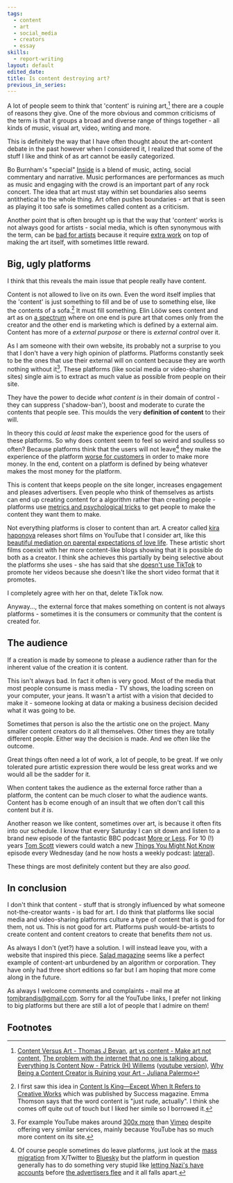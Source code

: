 ```yaml
---
tags:
  - content
  - art
  - social_media
  - creators
  - essay
skills:
  - report-writing
layout: default
edited_date: 
title: Is content destroying art?
previous_in_series:
---
```

A lot of people seem to think that 'content' is ruining art,[^1] there are a couple of reasons they give. One of the more obvious and common criticisms of the term is that it groups a broad and diverse range of things together - all kinds of music, visual art, video, writing and more. 

This is definitely the way that I have often thought about the art-content debate in the past however when I considered it, I realized that some of the stuff I like and think of as art cannot be easily categorized. 

Bo Burnham's "special" [Inside](https://en.wikipedia.org/wiki/Bo_Burnham:_Inside) is a blend of music, acting, social commentary and narrative. Music performances are performances as much as music and engaging with the crowd is an important part of any rock concert. The idea that art must stay within set boundaries also seems antithetical to the whole thing. Art often pushes boundaries - art that is seen as playing it too safe is sometimes called content as a criticism.

Another point that is often brought up is that the way that 'content' works is not always good for artists - social media, which is often synonymous with the term, can be [bad for artists](https://www.wherewonderwaits.com/social-media-is-bad-for-artists/) because it require [extra work](https://www.janarolland.com/post/art-vs-content) on top of making the art itself, with sometimes little reward.

## Big, ugly platforms
I think that this reveals the main issue that people really have content.

Content is not allowed to live on its own. Even the word itself implies that the 'content' is just something to fill and be of use to something else, like the contents of a sofa.[^2] It must fill something. Elin Lööw sees content and art as on [a spectrum](https://www.elinloow.com/podcast/episode-18) where on one end is pure art that comes only from the creator and the other end is marketing which is defined by a external aim. Content has more of a *external purpose* or there is *external control* over it.

As I am someone with their own website, its probably not a surprise to you that I don't have a very high opinion of platforms. Platforms constantly seek to be the ones that use their external will on content because they are worth nothing without it[^3]. These platforms (like social media or video-sharing sites) single aim is to extract as much value as possible from people on their site.

They have the power to decide *what content is* in their domain of control - they can suppress ('shadow-ban'), boost and moderate to curate the contents that people see. This moulds the very **definition of content** to their will.

In theory this could *at least* make the experience good for the users of these platforms. So why does content seem to feel so weird and soulless so often? Because platforms think that the users will not leave[^4] they make the experience of the platform [worse for customers](https://pluralistic.net/2022/11/28/enshittification/) in order to make more money. In the end, content on a platform is defined by being whatever makes the most money for the platform.

This is content that keeps people on the site longer, increases engagement and pleases advertisers. Even people who think of themselves as artists can end up creating content for a algorithm rather than creating people - platforms use [metrics and psychological tricks](https://youtu.be/KThZ1a0B3LY?si=sCB4kNnnU_rq2Dus&t=394) to get people to make the content they want them to make.

Not everything platforms is closer to content than art. A creator called [kira haponova](https://www.youtube.com/@kirahaponova) releases short films on YouTube that I consider art, like this [beautiful mediation on parental expectations of love life](https://www.youtube.com/watch?v=MbGJK0ohSvk). These artistic short films coexist with her more content-like blogs showing that it is possible do both as a creator. I think she achieves this partially by being selective about the platforms she uses - she has said that she [doesn't use TikTok](https://www.youtube.com/playlist?list=PLMI0KEzSp4TOlokgpMJbMSPGKKuB1pckZ) to promote her videos because she doesn't like the short video format that it promotes.

I completely agree with her on that, delete TikTok now.

Anyway..., the external force that makes something on content is not always platforms - sometimes it is the consumers or community that the content is created for.

## The audience
If a creation is made by someone to please a audience rather than for the inherent value of the creation it is content. 

This isn't always bad. In fact it often is very good. Most of the media that most people consume is mass media - TV shows, the loading screen on your computer, your jeans. It wasn't a artist with a vision that decided to make it - someone looking at data or making a business decision decided what it was going to be. 

Sometimes that person is also the the artistic one on the project. Many smaller content creators do it all themselves. Other times they are totally different people. Either way the decision is made. And we often like the outcome. 

Great things often need a lot of work, a lot of people, to be great. If we only tolerated pure artistic expression there would be less great works and we would all be the sadder for it.

When content takes the audience as the external force rather than a platform, the content can be much closer to what the audience wants. Content has b
ecome enough of an insult that we often don't call this content but *it is*. 

Another reason we like content, sometimes over art, is because it often fits into our schedule. I know that every Saturday I can sit down and listen to a brand new episode of the fantastic BBC podcast [More or Less](https://www.bbc.co.uk/programmes/b006qshd/episodes/player). For 10 (!) years [Tom Scott](https://www.tomscott.com/) viewers could watch a new [Things You Might Not Know](https://www.youtube.com/playlist?list=PL96C35uN7xGI9HGKHsArwxiOejecVyNem) episode every Wednesday (and he now hosts a weekly podcast: [lateral](https://lateralcast.com/)). 

These things are most definitely content but they are also *good*. 

## In conclusion
I don't think that content - stuff that is strongly influenced by what someone not-the-creator wants - is bad for art. I do think that platforms like social media and video-sharing platforms culture a type of content that is good for them, not us. This is not good for art. Platforms push would-be-artists to create content and content creators to create that benefits *them* not us.

As always I don't (yet?) have a solution. I will instead leave you, with a website that inspired this piece. [Salad magazine](https://zine.kalechips.net/index) seems like a perfect example of content-art unburdened by an algorithm or corporation. They have only had three short editions so far but I am hoping that more come along in the future.


As always I welcome comments and complaints - mail me at [tomjbrandis@gmail.com](mailto:tomjbrandis@gmail.com?subject=Response%20to%20The%20paradox%20of%20content). Sorry for all the YouTube links, I prefer not linking to big platforms but there are still a lot of people that I admire on them!

## Footnotes
[^1]: [Content Versus Art - Thomas J Bevan](https://thomasjbevan.substack.com/p/content-versus-art), [art vs content - Make art not content](https://www.youtube.com/watch?v=9DWudFF8ZEY), [The problem with the internet that no one is talking about](https://youtu.be/Ieq6V3o4rqM?si=SRMgHOZH-UQXTQmJ), [Everything Is Content Now - Patrick (H) Willems](https://nebula.tv/videos/patrickhwillems-everything-is-content-now) ([youtube version](https://www.youtube.com/watch?v=hAtbFwzZp6Y)), [Why Being a Content Creator is Ruining your Art - Juliana Palermo](https://www.the-plottery.com/blog/why-being-a-content-creator-is-ruining-your-art) 

[^2]: I first saw this idea in [Content Is King—Except When It Refers to Creative Works](https://www.success.com/content-vs-art-is-the-term-content-rude/) which was published by Success magazine. Emma Thomson says that the word content is "just rude, actually". I think she comes off quite out of touch but I liked her simile so I borrowed it.

[^3]: For example YouTube makes around [300x more](https://stockanalysis.com/article/youtube-stock/) than [Vimeo](https://stockanalysis.com/stocks/vmeo/revenue/) despite offering very similar services, mainly because YouTube has so much more content on its site. 

[^4]: Of course people sometimes do leave platforms, just look at the [mass migration](https://www.404media.co/the-great-migration-to-bluesky-gives-me-hope-for-the-future-of-the-internet/) from X/Twitter to [Bluesky](https://bsky.app/) but the platform in question generally has to do something very stupid like [letting Nazi's have accounts](https://www.nbcnews.com/tech/social-media/x-twitter-elon-musk-nazi-extremist-white-nationalist-accounts-rcna145020) before [the advertisers flee](https://www.bbc.co.uk/news/business-66217641) and it all falls apart.
